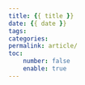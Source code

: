 ```yaml
---
title: {{ title }}
date: {{ date }}
tags:
categories:
permalink: article/
toc:
    number: false
    enable: true
---
```

